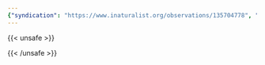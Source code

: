 ```yaml
---
{"syndication": "https://www.inaturalist.org/observations/135704778", "date": "2022-09-18T14:03:07-04:00", "taxon": {"name": "Trifolium pratense", "common_name": "Red Clover"}, "quality_grade": "research", "identifications_most_agree": true, "species_guess": "Red Clover", "identifications_most_disagree": false, "captive": false, "project_ids": [], "community_taxon_id": 51875, "geojson": {"type": "Point", "coordinates": [-73.1650444444, 42.6418502778]}, "owners_identification_from_vision": true, "identifications_count": 1, "obscured": false, "num_identification_agreements": 1, "num_identification_disagreements": 0, "place_guess": "Adams, MA, USA", "photos": [{"id": 231495550, "license_code": "cc-by-nc", "original_dimensions": {"width": 1536, "height": 2048}, "url": "https://inaturalist-open-data.s3.amazonaws.com/photos/231495550/square.jpeg", "attribution": "(c) Brandon Rozek, some rights reserved (CC BY-NC)", "flags": [], "moderator_actions": [], "hidden": false}]}
---
```

{{< unsafe >}}

{{< /unsafe >}}
